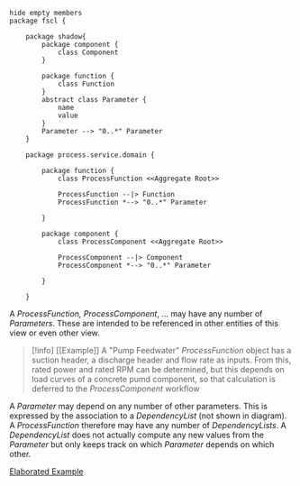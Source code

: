 

```plantuml
hide empty members
package fscl {

	package shadow{ 
		package component {
			class Component
		}
		
		package function {
			class Function
		}
		abstract class Parameter {
			name
			value
		}		
		Parameter --> "0..*" Parameter
	}

	package process.service.domain {
	
		package function {
			class ProcessFunction <<Aggregate Root>>
		
			ProcessFunction --|> Function
			ProcessFunction *--> "0..*" Parameter	
			
		}
		
		package component {
			class ProcessComponent <<Aggregate Root>>
		
			ProcessComponent --|> Component
			ProcessComponent *--> "0..*" Parameter	
			
		}
		
	}
```

A *ProcessFunction, ProcessComponent*, ... may have any number of *Parameters*. These are intended to be referenced in other entities of this view or even other view. 

>[!info] [[Example]]
> A "Pump Feedwater" *ProcessFunction* object has a suction header, a discharge header and flow rate as inputs. From this, rated power and rated RPM can be determined, but this depends on load curves  of a concrete pumd component, so that calculation is deferred to the *ProcessComponent* workflow

A *Parameter* may depend on any number of other parameters. This is expressed by the association to a *DependencyList* (not shown in diagram).  A *ProcessFunction* therefore may have any number of *DependencyLists*. A *DependencyList* does not actually compute any new values from the *Parameter* but only keeps track on which *Parameter* depends on which other.   

[Elaborated Example](Example.md)